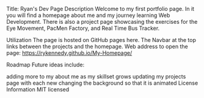 Title: Ryan's Dev Page
Description
Welcome to my first portfolio page. In it you will find a homepage about me and my journey learning Web Development.
There is also a project page showcasing the exercises for the Eye Movement, PacMen Factory, and Real Time Bus Tracker.

Utilization
The page is hosted on GitHub pages here. The Navbar at the top links between the projects and the homepage.
Web address to open the page: https://rykennedy.github.io/My-Homepage/

Roadmap
Future ideas include:

adding more to my about me as my skillset grows
updating my projects page with each new 
changing the background so that it is animated
License Information
MIT licensed
